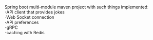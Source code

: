 Spring boot multi-module maven project with such things implemented:<br/>
-API client that provides jokes<br/>
-Web Socket connection<br/>
-API preferences<br/>
-gRPC<br/>
-caching with Redis
